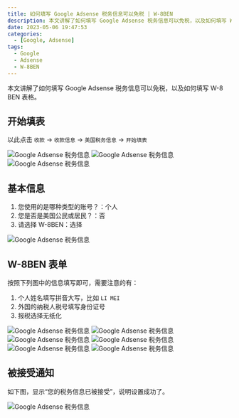 ```yaml
---
title: 如何填写 Google Adsense 税务信息可以免税 | W-8BEN
description: 本文讲解了如何填写 Google Adsense 税务信息可以免税，以及如何填写 W-8 BEN 表格。
date: 2023-05-06 19:47:53
categories:
  - [Google, Adsense]
tags:
  - Google
  - Adsense
  - W-8BEN
---
```


<ins class="adsbygoogle" style="display:block; text-align:center;"  data-ad-layout="in-article" data-ad-format="fluid" data-ad-client="ca-pub-7962287588031867" data-ad-slot="2542544532"></ins><script> (adsbygoogle = window.adsbygoogle || []).push({});</script>

本文讲解了如何填写 Google Adsense 税务信息可以免税，以及如何填写 W-8 BEN 表格。

## 开始填表

以此点击 `收款` -> `收款信息` -> `美国税务信息` -> `开始填表`

![Google Adsense 税务信息](https://cdn.jsdelivr.net/gh/youngjuning/images@main/1683361664395.png)
![Google Adsense 税务信息](https://cdn.jsdelivr.net/gh/youngjuning/images@main/1683361691097.png)
![Google Adsense 税务信息](https://cdn.jsdelivr.net/gh/youngjuning/images@main/1683361711328.png)

## 基本信息

1. 您使用的是哪种类型的账号？：个人
2. 您是否是美国公民或居民？：否
3. 请选择 W-8BEN：选择

![Google Adsense 税务信息](https://cdn.jsdelivr.net/gh/youngjuning/images@main/1683361782277.png)


## W-8BEN 表单

按照下列图中的信息填写即可，需要注意的有：

1. 个人姓名填写拼音大写，比如 `LI MEI`
2. 外国的纳税人税号填写身份证号
3. 报税选择无纸化

![Google Adsense 税务信息](https://cdn.jsdelivr.net/gh/youngjuning/images@main/1683362043300.png)
![Google Adsense 税务信息](https://cdn.jsdelivr.net/gh/youngjuning/images@main/1683362207801.png)
![Google Adsense 税务信息](https://cdn.jsdelivr.net/gh/youngjuning/images@main/1683362383338.png)
![Google Adsense 税务信息](https://cdn.jsdelivr.net/gh/youngjuning/images@main/1683362398811.png)
![Google Adsense 税务信息](https://cdn.jsdelivr.net/gh/youngjuning/images@main/1683362490608.png)
![Google Adsense 税务信息](https://cdn.jsdelivr.net/gh/youngjuning/images@main/1683362505420.png)

## 被接受通知

如下图，显示“您的税务信息已被接受”，说明设置成功了。

![Google Adsense 税务信息](https://cdn.jsdelivr.net/gh/youngjuning/images@main/1683363578326.png)
